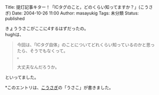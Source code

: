 Title: 提灯記事キター！「ICタグのこと，どのくらい知ってますか？」(こうさぎ)
Date: 2004-10-26 11:00
Author: masayukig
Tags: 未分類
Status: published

きょううさこがここに4するはずだったの。  
hughは、  

> 今回は、「ICタグ自体」のことについてどれくらい知っているのかと思ったら、そうでもなくって。  
> 。
>
> 大丈夫なんだろうか。

といってました。

\*このエントリは、[こうさぎ](http://cousagi.yomiusa.net/)の「うさこ」が書きました。
